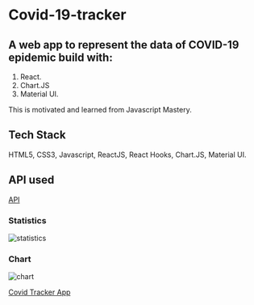 # Covid-19-tracker

## A web app to represent the data of COVID-19 epidemic build with:
1. React.
2. Chart.JS
3. Material UI.

This is motivated and learned from Javascript Mastery.

## Tech Stack
HTML5, CSS3, Javascript, ReactJS, React Hooks, Chart.JS, Material UI.

## API used
[API](https://corona-api.com/countries)

### Statistics
![statistics](https://user-images.githubusercontent.com/92999316/171623252-8970619d-5a62-477b-bbbd-1a44fff5fab6.png)

### Chart
![chart](https://user-images.githubusercontent.com/92999316/171623260-ea7e9076-a006-450f-b087-8284760286e9.png)

[Covid Tracker App](https://covid-19-tracker-by-jawad.netlify.app/)
